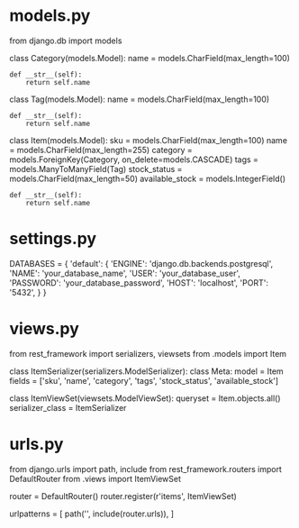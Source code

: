 # models.py

from django.db import models

class Category(models.Model):
    name = models.CharField(max_length=100)
    
    def __str__(self):
        return self.name

class Tag(models.Model):
    name = models.CharField(max_length=100)
    
    def __str__(self):
        return self.name

class Item(models.Model):
    sku = models.CharField(max_length=100)
    name = models.CharField(max_length=255)
    category = models.ForeignKey(Category, on_delete=models.CASCADE)
    tags = models.ManyToManyField(Tag)
    stock_status = models.CharField(max_length=50)
    available_stock = models.IntegerField()
    
    def __str__(self):
        return self.name
# settings.py

DATABASES = {
    'default': {
        'ENGINE': 'django.db.backends.postgresql',
        'NAME': 'your_database_name',
        'USER': 'your_database_user',
        'PASSWORD': 'your_database_password',
        'HOST': 'localhost',
        'PORT': '5432',
    }
}
# views.py

from rest_framework import serializers, viewsets
from .models import Item

class ItemSerializer(serializers.ModelSerializer):
    class Meta:
        model = Item
        fields = ['sku', 'name', 'category', 'tags', 'stock_status', 'available_stock']

class ItemViewSet(viewsets.ModelViewSet):
    queryset = Item.objects.all()
    serializer_class = ItemSerializer
# urls.py

from django.urls import path, include
from rest_framework.routers import DefaultRouter
from .views import ItemViewSet

router = DefaultRouter()
router.register(r'items', ItemViewSet)

urlpatterns = [
    path('', include(router.urls)),
]
